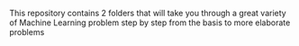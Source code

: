 This repository contains 2 folders that will take you through a great variety of Machine Learning problem step by step from the basis to more elaborate problems